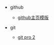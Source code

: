 - github
  - [github主页模版](https://github.com/qmsggg/qmsggg_others/issues/1)

- git
  - [git pro 2](https://github.com/bingohuang/progit2-gitbook)
